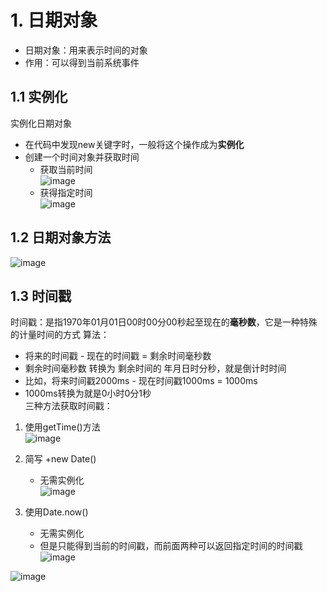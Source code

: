 # 1. 日期对象
 - 日期对象：用来表示时间的对象
 - 作用：可以得到当前系统事件

## 1.1 实例化
实例化日期对象
 - 在代码中发现new关键字时，一般将这个操作成为**实例化**
 - 创建一个时间对象并获取时间
    - 获取当前时间  
   ![image](https://github.com/Happy-jianghui/Frontend-Learning/assets/98568967/96b4d9f7-8318-45ea-b3cb-0bbdfba46c0b)
    - 获得指定时间  
   ![image](https://github.com/Happy-jianghui/Frontend-Learning/assets/98568967/3e223408-086e-46c0-b160-53ae86f8f02f)

## 1.2 日期对象方法
![image](https://github.com/Happy-jianghui/Frontend-Learning/assets/98568967/30e83f49-df0f-4d7c-8bc1-251d08462c98)


## 1.3 时间戳
时间戳：是指1970年01月01日00时00分00秒起至现在的**毫秒数**，它是一种特殊的计量时间的方式
算法：
 - 将来的时间戳 - 现在的时间戳 = 剩余时间毫秒数
 - 剩余时间毫秒数 转换为 剩余时间的 年月日时分秒，就是倒计时时间
 - 比如，将来时间戳2000ms - 现在时间戳1000ms = 1000ms
 - 1000ms转换为就是0小时0分1秒  
三种方法获取时间戳：
 1. 使用getTime()方法   
     ![image](https://github.com/Happy-jianghui/Frontend-Learning/assets/98568967/04b420ec-cd90-47c8-a8de-5030b4cda4c2)

 2. 简写 +new Date()
     - 无需实例化   
     ![image](https://github.com/Happy-jianghui/Frontend-Learning/assets/98568967/2539d319-8da7-410c-b269-d580c6b20e43)

 5. 使用Date.now()
     - 无需实例化
     - 但是只能得到当前的时间戳，而前面两种可以返回指定时间的时间戳
    ![image](https://github.com/Happy-jianghui/Frontend-Learning/assets/98568967/9aabd35d-4cb2-4896-a3a3-86e0e51bb0b2)


![image](https://github.com/Happy-jianghui/Frontend-Learning/assets/98568967/019dce1d-df8d-48eb-b95f-92b0c970b20d)

